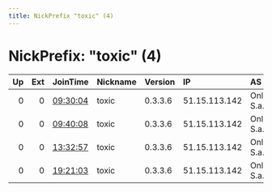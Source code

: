 ```yaml
---
title: NickPrefix "toxic" (4)
---
```


# NickPrefix: "toxic" (4)

|   Up |   Ext | JoinTime                                                                                            | Nickname   | Version   | IP            | AS            | CC   |   ORp |   Dirp | OS    | Contact   |   eFamMembers |
|-----:|------:|:----------------------------------------------------------------------------------------------------|:-----------|:----------|:--------------|:--------------|:-----|------:|-------:|:------|:----------|--------------:|
|    0 |     0 | [09:30:04](https://metrics.torproject.org/rs.html#details/D67D929B03B2276387D21F09AFA40881BD4180D7) | toxic      | 0.3.3.6   | 51.15.113.142 | Online S.a.s. | fr   |  9010 |      0 | Linux | None      |             1 |
|    0 |     0 | [09:40:08](https://metrics.torproject.org/rs.html#details/18734537092BF5D03A84AC2FEA638859C19BC10F) | toxic      | 0.3.3.6   | 51.15.113.142 | Online S.a.s. | fr   |  9010 |      0 | Linux | None      |             1 |
|    0 |     0 | [13:32:57](https://metrics.torproject.org/rs.html#details/0D899032F9C635218DFAE65E1DAD2D45EA6A92D9) | toxic      | 0.3.3.6   | 51.15.113.142 | Online S.a.s. | fr   |  9010 |      0 | Linux | None      |             1 |
|    0 |     0 | [19:21:03](https://metrics.torproject.org/rs.html#details/FF7FFCDECFF4B806F007AE66D67C6FD804AD0AA4) | toxic      | 0.3.3.6   | 51.15.113.142 | Online S.a.s. | fr   |  9010 |      0 | Linux | None      |             1 |
